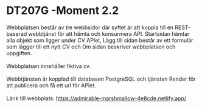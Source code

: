 # DT207G -Moment 2.2

Webbplatsen består av tre webbsidor där syftet är att koppla till en REST-baserad webbtjänst för att hämta och konsurmera API. Startsidan hämtar alla objekt som ligger under CV APIet, Lägg till sidan består av ett formulär som lägger till ett nytt CV och Om sidan beskriver webbplatsen och uppgiften.
<br>
<br>
Webbplatsen innehåller fiktiva cv.
<br>
<br>
Webbtjänsten är kopplad till databasen PostgreSQL och tjänsten Render för att publicera och få ett url för APIet.
<br>
<br>
Länk till webbplats:
https://admirable-marshmallow-4e8cde.netlify.app/
